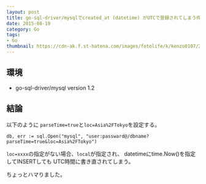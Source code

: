 ```yaml
---
layout: post
title: go-sql-driver/mysqlでcreated_at (datetime) がUTCで登録されてしまう件
date: 2015-08-19
category: Go
tags:
- Go
thumbnail: https://cdn-ak.f.st-hatena.com/images/fotolife/k/kenzo0107/20150819/20150819234635.gif
---
```


## 環境
- go-sql-driver/mysql version 1.2

## 結論

以下のように `parseTime=true`と`loc=Asia%2FTokyo`を設定する。

```
db, err := sql.Open("mysql", "user:passward@/dbname?parseTime=true&loc=Asia%2FTokyo")
```

`loc=xxxx`の指定がない場合、`local`が指定され、
datetimeにtime.Now()を指定してINSERTしても
UTC時間に書き直されてしまう。


ちょっとハマりました。
